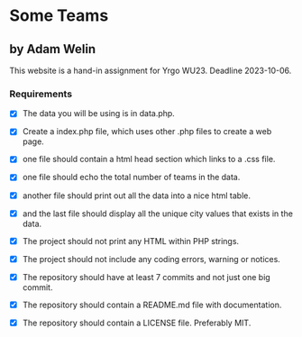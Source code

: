 # Some Teams
## by Adam Welin

This website is a hand-in assignment for Yrgo WU23. Deadline 2023-10-06.

### Requirements

- [x] The data you will be using is in data.php.

- [x] Create a index.php file, which uses other .php files to create a web page.

- [x] one file should contain a html head section which links to a .css file.

- [x] one file should echo the total number of teams in the data.

- [x] another file should print out all the data into a nice html table.

- [x] and the last file should display all the unique city values that exists in the data.

- [x] The project should not print any HTML within PHP strings.

- [x] The project should not include any coding errors, warning or notices.

- [x] The repository should have at least 7 commits and not just one big commit.

- [x] The repository should contain a README.md file with documentation.

- [x] The repository should contain a LICENSE file. Preferably MIT.
